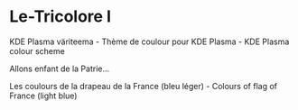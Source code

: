 # Le-Tricolore I

KDE Plasma väriteema - Thème de coulour pour KDE Plasma - KDE Plasma colour scheme

Allons enfant de la Patrie...

Les coulours de la drapeau de la France (bleu léger) - Colours of flag of France (light blue)
